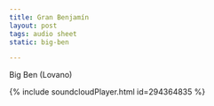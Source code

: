 ```yaml
---
title: Gran Benjamín
layout: post
tags: audio sheet
static: big-ben

---
```


Big Ben (Lovano)

{% include soundcloudPlayer.html id=294364835 %}
